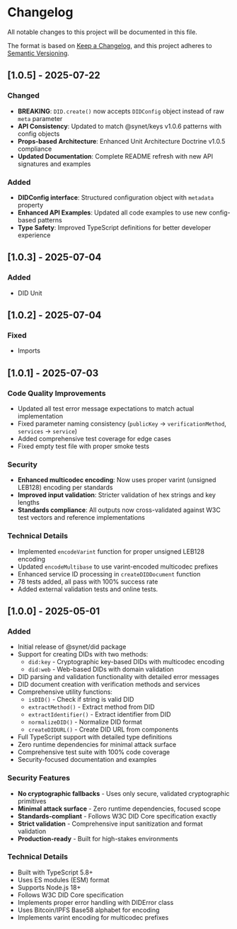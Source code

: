 # Changelog

All notable changes to this project will be documented in this file.

The format is based on [Keep a Changelog](https://keepachangelog.com/en/1.0.0/),
and this project adheres to [Semantic Versioning](https://semver.org/spec/v2.0.0.html).

## [1.0.5] - 2025-07-22

### Changed

- **BREAKING**: `DID.create()` now accepts `DIDConfig` object instead of raw `meta` parameter
- **API Consistency**: Updated to match @synet/keys v1.0.6 patterns with config objects
- **Props-based Architecture**: Enhanced Unit Architecture Doctrine v1.0.5 compliance
- **Updated Documentation**: Complete README refresh with new API signatures and examples

### Added

- **DIDConfig interface**: Structured configuration object with `metadata` property
- **Enhanced API Examples**: Updated all code examples to use new config-based patterns
- **Type Safety**: Improved TypeScript definitions for better developer experience

## [1.0.3] - 2025-07-04

### Added

- DID Unit

## [1.0.2] - 2025-07-04

### Fixed

- Imports

## [1.0.1] - 2025-07-03

### Code Quality Improvements

- Updated all test error message expectations to match actual implementation
- Fixed parameter naming consistency (`publicKey` → `verificationMethod`, `services` → `service`)
- Added comprehensive test coverage for edge cases
- Fixed empty test file with proper smoke tests

### Security

- **Enhanced multicodec encoding**: Now uses proper varint (unsigned LEB128) encoding per standards
- **Improved input validation**: Stricter validation of hex strings and key lengths
- **Standards compliance**: All outputs now cross-validated against W3C test vectors and reference implementations

### Technical Details

- Implemented `encodeVarint` function for proper unsigned LEB128 encoding
- Updated `encodeMultibase` to use varint-encoded multicodec prefixes
- Enhanced service ID processing in `createDIDDocument` function
- 78 tests added, all pass with 100% success rate
- Added external validation tests  and online tests.

## [1.0.0] - 2025-05-01

### Added

- Initial release of @synet/did package
- Support for creating DIDs with two methods:
  - `did:key` - Cryptographic key-based DIDs with multicodec encoding
  - `did:web` - Web-based DIDs with domain validation
- DID parsing and validation functionality with detailed error messages
- DID document creation with verification methods and services
- Comprehensive utility functions:
  - `isDID()` - Check if string is valid DID
  - `extractMethod()` - Extract method from DID
  - `extractIdentifier()` - Extract identifier from DID
  - `normalizeDID()` - Normalize DID format
  - `createDIDURL()` - Create DID URL from components
- Full TypeScript support with detailed type definitions
- Zero runtime dependencies for minimal attack surface
- Comprehensive test suite with 100% code coverage
- Security-focused documentation and examples

### Security Features

- **No cryptographic fallbacks** - Uses only secure, validated cryptographic primitives
- **Minimal attack surface** - Zero runtime dependencies, focused scope
- **Standards-compliant** - Follows W3C DID Core specification exactly
- **Strict validation** - Comprehensive input sanitization and format validation
- **Production-ready** - Built for high-stakes environments

### Technical Details

- Built with TypeScript 5.8+
- Uses ES modules (ESM) format
- Supports Node.js 18+
- Follows W3C DID Core specification
- Implements proper error handling with DIDError class
- Uses Bitcoin/IPFS Base58 alphabet for encoding
- Implements varint encoding for multicodec prefixes
